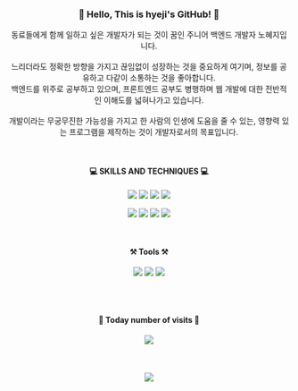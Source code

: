 <div align = "center">

<h3>
👋 Hello, This is hyeji's GitHub! 👋
</h3>
  
  <p>
    동료들에게 함께 일하고 싶은 개발자가 되는 것이 꿈인 주니어 백엔드 개발자 노혜지입니다.<br><br>
    느리더라도 정확한 방향을 가지고 끊임없이 성장하는 것을 중요하게 여기며, 정보를 공유하고 다같이 소통하는 것을 좋아합니다.<br>
    백엔드를 위주로 공부하고 있으며, 프론트엔드 공부도 병행하며 웹 개발에 대한 전반적인 이해도를 넓혀나가고 있습니다.<br><br>
    개발이라는 무궁무진한 가능성을 가지고 한 사람의 인생에 도움을 줄 수 있는, 영향력 있는 프로그램을 제작하는 것이 개발자로서의 목표입니다.
  </p>

<br>
<h4> 💻 SKILLS AND TECHNIQUES 💻 </h4>
<img src="https://img.shields.io/badge/html5-E34F26?style=for-the-badge&logo=html5&logoColor=white"> <img src="https://img.shields.io/badge/css-1572B6?style=for-the-badge&logo=css3&logoColor=white"> <img src="https://img.shields.io/badge/javascript-F7DF1E?style=for-the-badge&logo=javascript&logoColor=black"> <img src="https://img.shields.io/badge/react-61DAFB?style=for-the-badge&logo=react&logoColor=black"> 

<img src="https://img.shields.io/badge/python-3776AB?style=for-the-badge&logo=python&logoColor=white"> <img src="https://img.shields.io/badge/Java-007396?style=for-the-badge&logo=OpenJDK&logoColor=white">
<img src="https://img.shields.io/badge/mysql-4479A1?style=for-the-badge&logo=mysql&logoColor=white"> <img src="https://img.shields.io/badge/linux-FCC624?style=for-the-badge&logo=linux&logoColor=black"> 

<br>
  
<h4> ⚒ Tools ⚒ </h4>

<img src="https://img.shields.io/badge/github-181717?style=for-the-badge&logo=github&logoColor=white"> <img src="https://img.shields.io/badge/git-F05032?style=for-the-badge&logo=git&logoColor=white">
<img src="https://img.shields.io/badge/Amazon AWS-FF9900?style=for-the-badge&logo=Amazon AWS&logoColor=white">

<br/>

<br/>

  <!--[![Top Langs](https://github-readme-stats.vercel.app/api/top-langs/?username=HyeJiRoh&layout=compact)](https://github.com/HyeJiRoh/github-readme-stats)-->
  
  <h4> 🤩 Today number of visits 🤩</h4>
  <a href="https://hits.seeyoufarm.com"><img src="https://hits.seeyoufarm.com/api/count/incr/badge.svg?url=https%3A%2F%2Fgithub.com%2FHyeJiRoh&count_bg=%230A5CF1&title_bg=%23DD0E0E&icon=&icon_color=%23FFCCFC&title=VISIT&edge_flat=false"/></a>
  <br>
  <br>  
  <br>
  <br>
  <img src="http://mazassumnida.wtf/api/v2/generate_badge?boj=reparo_x">

  <br>
  <br>
  <br>

</div>
